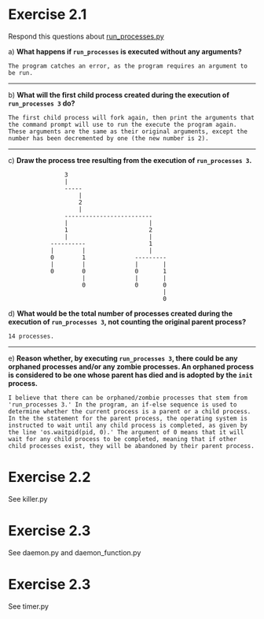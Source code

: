 
# Exercise 2.1
Respond this questions about [run_processes.py](../run_processes.py)

a) **What happens if `run_processes` is executed without any arguments?**

    The program catches an error, as the program requires an argument to be run.
---

b) **What will the first child process created during the execution of `run_processes 3` do?**

    The first child process will fork again, then print the arguments that the command prompt will use to run the execute the program again. These arguments are the same as their original arguments, except the number has been decremented by one (the new number is 2).

---

c) **Draw the process tree resulting from the execution of `run_processes 3`.**

                    3
                    |
                    -----
                        |
                        2
                        |
                    -------------------------
                    |                       |
                    1                       2
                    |                       |
                ----------                  1
                |        |                  |
                0        1              ---------
                |        |              |       |
                0        0              0       1
                         |              |       | 
                         0              0       0 
                                                |
                                                0
                 
d) **What would be the total number of processes created during the execution of `run_processes 3`, not counting the original parent process?**

    14 processes.
---

e) **Reason whether, by executing `run_processes 3`, there could be any orphaned processes and/or any zombie processes. An orphaned process is considered to be one whose parent has died and is adopted by the `init` process.**


    I believe that there can be orphaned/zombie processes that stem from 'run_processes 3.' In the program, an if-else sequence is used to determine whether the current process is a parent or a child process. In the the statement for the parent process, the operating system is instructed to wait until any child process is completed, as given by the line 'os.waitpid(pid, 0).' The argument of 0 means that it will wait for any child process to be completed, meaning that if other child processes exist, they will be abandoned by their parent process.


# Exercise 2.2

See killer.py

# Exercise 2.3

See daemon.py and daemon_function.py

# Exercise 2.3

See timer.py